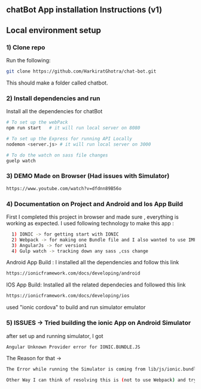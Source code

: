 ## chatBot App installation Instructions (v1)
## Local environment setup

### 1) Clone repo
Run the following:
```bash
git clone https://github.com/HarkiratGhotra/chat-bot.git
```
This should make a folder called chatbot.

### 2) Install dependencies and run
Install all the dependencies for chatBot

```bash
# To set up the webPack 
npm run start   # it will run local server on 8080

# To set up the Express for running API Locally
nodemon <server.js> # it will run local server on 3000

# To do the watch on sass file changes
guelp watch
```
### 3) DEMO Made on Browser (Had issues with Simulator)

```bash
https://www.youtube.com/watch?v=dfdnn89B56o
```

### 4) Documentation on Project and Android and Ios App Build

First I completed this project in browser and made sure , everything is working as expected. 
I used following technology to make this app :
```bash
  1) IONIC -> for getting start with IONIC
  2) Webpack -> for making one Bundle file and I also wanted to use IMPORT feature so I choose webpack
  3) AngularJs -> for version1
  4) Gulp watch -> tracking down any sass ,css change
```

Android App Build :
I installed all the dependencies and follow this link 
```bash
https://ionicframework.com/docs/developing/android
```  

IOS App Build: 
Installed all the related dependecies and followed this link 
```bash
https://ionicframework.com/docs/developing/ios
```
used "ionic cordova" to build and run simulator emulator

### 5) ISSUES ->  Tried building the ionic App on Android Simulator
 
after set up and running simulator, I got 
```bash
Angular Unknown Provider error for IONIC.BUNDLE.JS 
```

The Reason for that -> 
```bash
The Error while running the Simulator is coming from lib/js/ionic.bundle.js (it is related to unknown provider AngularJs, inside that file). Tried different way to resolve that, but it is something I need to investigate again. 

Other Way I can think of resolving this is (not to use Webpack) and try to use "app.js" directly in Index.html. 
```


